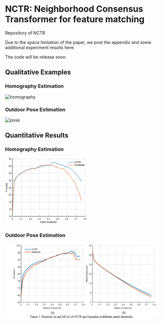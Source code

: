 # NCTR: Neighborhood Consensus Transformer for feature matching
Repository of NCTR

Due to the space limitation of the paper, we post the appendix and some additional experiment results here.

The code will be release soon.

## Qualitative Examples

### Homography Estimation
![homography](png/homo_compare.png)

### Outdoor Pose Estimation
![pose](png/pose_compare.png)

## Quantitative Results

### Homography Estimation
![homography](png/homography.png)

### Outdoor Pose Estimation
![pose](png/pose.png)

